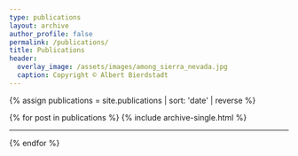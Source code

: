```yaml
---
type: publications
layout: archive
author_profile: false
permalink: /publications/
title: Publications
header:
  overlay_image: /assets/images/among_sierra_nevada.jpg
  caption: Copyright © Albert Bierdstadt
---
```


{% assign publications = site.publications | sort: 'date' | reverse  %}
<div>
{% for post in publications %}
  {% include archive-single.html %}
  <hr/>
{% endfor %}
</div>